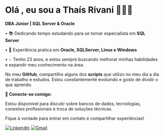 # Olá , eu sou a Thaís Rivani 👩🏻‍💻 

**DBA Júnior | SQL Server & Oracle**


• 📚 Dedicando tempo estudando para se tornar especialista em **SQL Server**


• 💾 Experiência pratica em **Oracle, SQLServer, Linux e Windows**


• 💡 Tenho 23 anos, e estou sempre buscando melhorar minhas habilidades e expandir meu conhecimento na área.


No meu **GitHub**, compartilho alguns dos **scripts** que utilizo no meu dia a dia de trabalho e estudos. Estou constantemente evoluindo e gosto de dividir o que aprendo.



**📩 Conecte-se comigo:**

Estou disponível para discutir sobre bancos de dados, tecnologias, conexões profissionais e troca de soluções técnicas. 

Fique à vontade para entrar em contato e compartilhar experiências!

[![Linkendin](https://img.shields.io/badge/LinkedIn-0077B5?style=for-the-badge&logo=linkedin&logoColor=white)](https://www.linkedin.com/in/tha%C3%ADs-rivani-251574180/)
[![Gmail](https://img.shields.io/badge/Gmail-D14836?style=for-the-badge&logo=gmail&logoColor=white)](mailto:thaisrivani@gmail.com)







